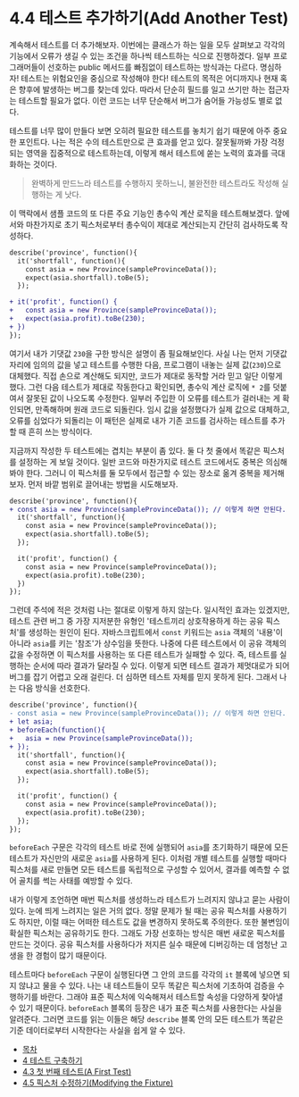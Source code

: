 # 4.4 테스트 추가하기(Add Another Test)
계속해서 테스트를 더 추가해보자. 이번에는 클래스가 하는 일을 모두 살펴보고 각각의 기능에서 오류가 생길 수 있는 조건을 하나씩 테스트하는 식으로 진행하겠다. 일부 프로그래머들이 선호하는 public 메서드를 빠짐없이 테스트하는 방식과는 다르다. 명심하자! 테스트는 위험요인을 중심으로 작성해야 한다! 테스트의 목적은 어디까지나 현재 혹은 향후에 발생하는 버그를 찾는데 있다. 따라서 단순히 필드를 일고 쓰기만 하는 접근자는 테스트할 필요가 없다. 이런 코드는 너무 단순해서 버그가 숨어들 가능성도 별로 없다.

테스트를 너무 많이 만들다 보면 오히려 필요한 테스트를 놓치기 쉽기 때문에 아주 중요한 포인트다. 나는 적은 수의 테스트만으로 큰 효과를 얻고 있다. 잘못될까봐 가장 걱정되는 영역을 집중적으로 테스트하는데, 이렇게 해서 테스트에 쏟는 노력의 효과를 극대화하는 것이다.

> 완벽하게 만드느라 테스트를 수행하지 못하느니, 불완전한 테스트라도 작성해 실행하는 게 낫다.

이 맥락에서 샘플 코드의 또 다른 주요 기능인 총수익 계산 로직을 테스트해보겠다. 앞에서와 마찬가지로 초기 픽스처로부터 총수익이 제대로 계산되는지 간단히 검사하도록 작성하다.

```diff
describe('province', function(){
  it('shortfall', function(){
    const asia = new Province(sampleProvinceData());
    expect(asia.shortfall).toBe(5);
  });

+ it('profit', function() {
+   const asia = new Province(sampleProvinceData());
+   expect(asia.profit).toBe(230);
+ })  
});
```

여기서 내가 기댓값 `230`을 구한 방식은 설명이 좀 필요해보인다. 사실 나는 먼저 기댓값 자리에 임의의 값을 넣고 테스트를 수행한 다음, 프로그램이 내놓는 실제 값(`230`)으로 대체했다. 직접 손으로 계산해도 되지만, 코드가 제대로 동작할 거라 믿고 일단 이렇게 했다. 그런 다음 테스트가 제대로 작동한다고 확인되면, 총수익 계산 로직에 `* 2`를 덧붙여서 잘못된 값이 나오도록 수정한다. 일부러 주입한 이 오류를 테스트가 걸러내는 게 확인되면, 만족해하며 원래 코드로 되돌린다. 임시 값을 설정했다가 실제 값으로 대체하고, 오류를 심었다가 되돌리는 이 패턴은 실제로 내가 기존 코드를 검사하는 테스트를 추가할 때 흔히 쓰는 방식이다.

지금까지 작성한 두 테스트에는 겹치는 부분이 좀 있다. 둘 다 첫 줄에서 똑같은 픽스처를 설정하는 게 보일 것이다. 일반 코드와 마찬가지로 테스트 코드에서도 중복은 의심해봐야 한다. 그러니 이 픽스처를 둘 모두에서 접근할 수 있는 장소로 옮겨 중복을 제거해보자. 먼저 바깥 범위로 끌어내는 방법을 시도해보자.

```diff
describe('province', function(){
+ const asia = new Province(sampleProvinceData()); // 이렇게 하면 안된다.
  it('shortfall', function(){
    const asia = new Province(sampleProvinceData());
    expect(asia.shortfall).toBe(5);
  });

  it('profit', function() {
    const asia = new Province(sampleProvinceData());
    expect(asia.profit).toBe(230);
  })  
});
```
그런데 주석에 적은 것처럼 나는 절대로 이렇게 하지 않는다. 일시적인 효과는 있겠지만, 테스트 관련 버그 중 가장 지저분한 유형인 '테스트끼리 상호작용하게 하는 공유 픽스처'를 생성하는 원인이 된다. 자바스크립트에서 `const` 키워드는 `asia` 객체의 '내용'이 아니라 `asia`를 키는 '참조'가 상수임을 뜻한다. 나중에 다른 테스트에서 이 공유 객체의 값을 수정하면 이 픽스처를 사용하는 또 다른 테스트가 실패할 수 있다. 즉, 테스트를 실행하는 순서에 따라 결과가 달라질 수 있다. 이렇게 되면 테스트 결과가 제멋대로가 되어 버그를 잡기 어렵고 오래 걸린다. 더 심하면 테스트 자체를 믿지 못하게 된다. 그래서 나는 다음 방식을 선호한다.
```diff
describe('province', function(){
- const asia = new Province(sampleProvinceData()); // 이렇게 하면 안된다.
+ let asia;
+ beforeEach(function(){
+   asia = new Province(sampleProvinceData());
+ });
  it('shortfall', function(){
    const asia = new Province(sampleProvinceData());
    expect(asia.shortfall).toBe(5);
  });

  it('profit', function() {
    const asia = new Province(sampleProvinceData());
    expect(asia.profit).toBe(230);
  });
});
```
`beforeEach` 구문은 각각의 테스트 바로 전에 실행되어 `asia`를 초기화하기 때문에 모든 테스트가 자신만의 새로운 `asia`를 사용하게 된다. 이처럼 개별 테스트를 실행할 때마다 픽스처를 새로 만들면 모든 테스트를 독립적으로 구성할 수 있어서, 결과를 예측할 수 없어 골치를 썩는 사태를 예방할 수 있다.

내가 이렇게 조언하면 매번 픽스처를 생성하느라 테스트가 느려지지 않냐고 묻는 사람이 있다. 눈에 띄게 느려지는 일은 거의 없다. 정말 문제가 될 때는 공유 픽스처를 사용하기도 하지만, 이럴 때는 어떠한 테스트도 값을 변경하지 못하도록 주의한다. 또한 불변임이 확실한 픽스처는 공유하기도 한다. 그래도 가장 선호하는 방식은 매번 새로운 픽스처를 만드는 것이다. 공유 픽스처를 사용하다가 저지른 실수 때문에 디버깅하는 데 엄청난 고생을 한 경험이 많기 때문이다.

테스트마다 `beforeEach` 구문이 실행된다면 그 안의 코드를 각각의 `it` 블록에 넣으면 되지 않냐고 물을 수 있다. 나는 내 테스트들이 모두 똑같은 픽스처에 기초하여 검증을 수행하기를 바란다. 그래야 표준 픽스처에 익숙해져서 테스트할 속성을 다양하게 찾아낼 수 있기 때문이다. `beforeEach` 블록의 등장은 내가 표준 픽스처를 사용한다는 사실을 알려준다. 그러면 코드를 읽는 이들은 해당 `describe` 블록 안의 모든 테스트가 똑같은 기준 데이터로부터 시작한다는 사실을 쉽게 알 수 있다.

- [목차](https://github.com/wonder13662/refactoring-v2/blob/writing/README.md)
- [4 테스트 구축하기](https://github.com/wonder13662/refactoring-v2/blob/writing/chapter04)
- [4.3 첫 번째 테스트(A First Test)](https://github.com/wonder13662/refactoring-v2/blob/writing/chapter04/4-3.md)
- [4.5 픽스처 수정하기(Modifying the Fixture)](https://github.com/wonder13662/refactoring-v2/blob/writing/chapter04/4-5.md)